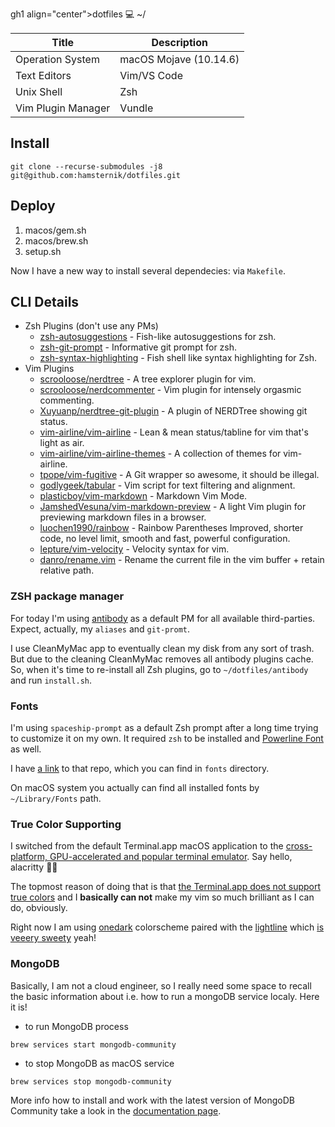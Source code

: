 gh1 align="center">dotfiles 💻 ~/</h1>

Title | Description
----- | ----------
Operation System | macOS Mojave (10.14.6)
Text Editors | Vim/VS Code
Unix Shell | Zsh
Vim Plugin Manager | Vundle

## Install

`git clone --recurse-submodules -j8 git@github.com:hamsternik/dotfiles.git`

## Deploy

1. macos/gem.sh
2. macos/brew.sh
3. setup.sh

Now I have a new way to install several dependecies: via `Makefile`.

## CLI Details

- Zsh Plugins (don't use any PMs)
  - [zsh-autosuggestions](https://github.com/zsh-users/zsh-autosuggestions) - Fish-like autosuggestions for zsh.
  - [zsh-git-prompt](https://github.com/olivierverdier/zsh-git-prompt) - Informative git prompt for zsh.
  - [zsh-syntax-highlighting](https://github.com/zsh-users/zsh-syntax-highlighting) - Fish shell like syntax highlighting for Zsh.
- Vim Plugins
  - [scrooloose/nerdtree](https://github.com/scrooloose/nerdtree) - A tree explorer plugin for vim.
  - [scrooloose/nerdcommenter](https://github.com/scrooloose/nerdcommenter) - Vim plugin for intensely orgasmic commenting.
  - [Xuyuanp/nerdtree-git-plugin](https://github.com/Xuyuanp/nerdtree-git-plugin) - A plugin of NERDTree showing git status.
  - [vim-airline/vim-airline](https://github.com/vim-airline/vim-airline) - Lean & mean status/tabline for vim that's light as air.
  - [vim-airline/vim-airline-themes](https://github.com/vim-airline/vim-airline-themes) - A collection of themes for vim-airline.
  - [tpope/vim-fugitive](https://github.com/tpope/vim-fugitive) - A Git wrapper so awesome, it should be illegal.
  - [godlygeek/tabular](https://github.com/godlygeek/tabular) - Vim script for text filtering and alignment.
  - [plasticboy/vim-markdown](https://github.com/plasticboy/vim-markdown) - Markdown Vim Mode.
  - [JamshedVesuna/vim-markdown-preview](https://github.com/JamshedVesuna/vim-markdown-preview) - A light Vim plugin for previewing markdown files in a browser.
  - [luochen1990/rainbow](https://github.com/luochen1990/rainbow) - Rainbow Parentheses Improved, shorter code, no level limit, smooth and fast, powerful
        configuration.
  - [lepture/vim-velocity](https://github.com/lepture/vim-velocity) - Velocity syntax for vim.
  - [danro/rename.vim](https://github.com/danro/rename.vim) - Rename the current file in the vim buffer + retain relative path.

### ZSH package manager

For today I'm using [antibody](https://getantibody.github.io) as a default PM for all available third-parties. Expect, actually, my `aliases` and `git-promt`.

I use CleanMyMac app to eventually clean my disk from any sort of trash. But due to the cleaning CleanMyMac removes all antibody plugins cache.
So, when it's time to re-install all Zsh plugins, go to `~/dotfiles/antibody` and run `install.sh`.

### Fonts

I'm using `spaceship-prompt` as a default Zsh prompt after a long time trying to customize it on my own.
It required `zsh` to be installed and [Powerline Font](https://github.com/powerline/fonts) as well.

I have [a link](https://github.com/hamsternik/dotfiles/tree/master/fonts) to that repo, which you can find in `fonts` directory.

On macOS system you actually can find all installed fonts by `~/Library/Fonts` path.

### True Color Supporting

I switched from the default Terminal.app macOS application to the [cross-platform, GPU-accelerated and popular terminal emulator](https://github.com/alacritty/alacritty). Say hello, alacritty 👋🏻

The topmost reason of doing that is that [the Terminal.app does not support true colors](https://gist.github.com/XVilka/8346728#not-supporting-true-color) and I **basically can not** make my vim so much brilliant as I can do, obviously.

Right now I am using [onedark](https://github.com/joshdick/onedark.vim) colorscheme paired with the [lightline](https://github.com/itchyny/lightline.vim) which [is veeery sweety](https://www.sainnhe.dev/post/status-line-config/) yeah!

### MongoDB

Basically, I am not a cloud engineer, so I really need some space to recall the basic information about i.e. how to run
a mongoDB service localy. Here it is!

- to run MongoDB process

```
brew services start mongodb-community
```

- to stop MongoDB as macOS service
```
brew services stop mongodb-community
```

More info how to install and work with the latest version of MongoDB Community take a look in the [documentation page](https://docs.mongodb.com/manual/tutorial/install-mongodb-on-os-x/#run-mongodb-community-edition).
